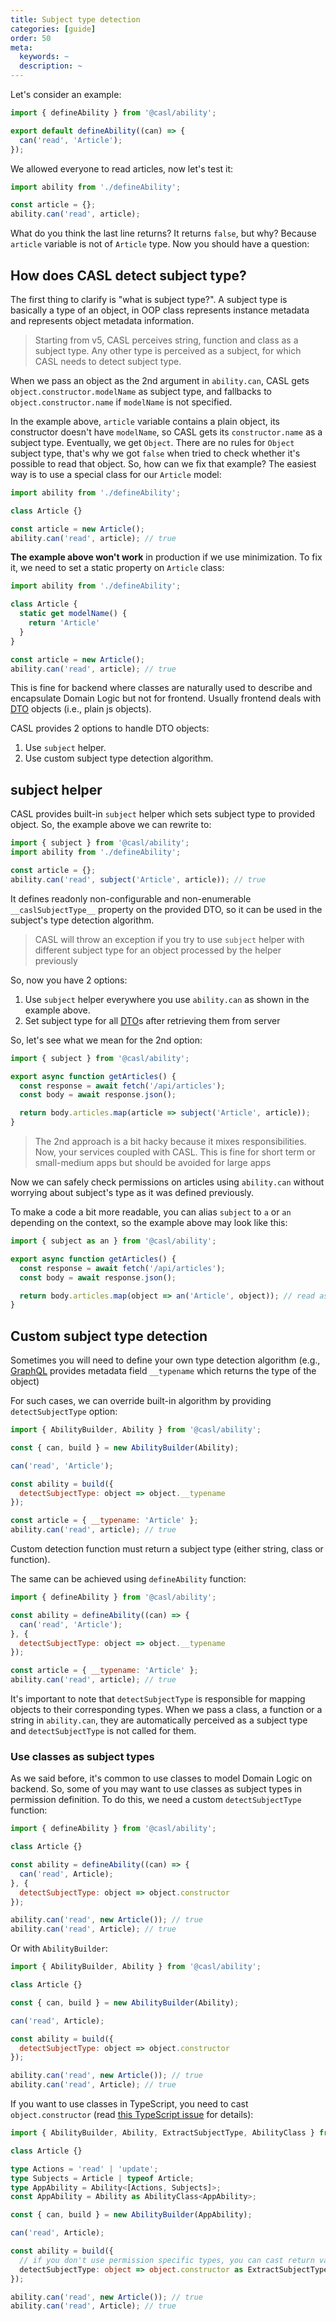 ```yaml
---
title: Subject type detection
categories: [guide]
order: 50
meta:
  keywords: ~
  description: ~
---
```


Let's consider an example:

```js @{data-filename="defineAbility.js"}
import { defineAbility } from '@casl/ability';

export default defineAbility((can) => {
  can('read', 'Article');
});
```

We allowed everyone to read articles, now let's test it:

```js
import ability from './defineAbility';

const article = {};
ability.can('read', article);
```

What do you think the last line returns? It returns `false`, but why? Because `article` variable is not of `Article` type. Now you should have a question:

## How does CASL detect subject type?

The first thing to clarify is "what is subject type?". A subject type is basically a type of an object, in OOP class represents instance metadata and represents object metadata information.

> Starting from v5, CASL perceives string, function and class as a subject type. Any other type is perceived as a subject, for which CASL needs to detect subject type.

When we pass an object as the 2nd argument in `ability.can`, CASL gets `object.constructor.modelName` as subject type, and fallbacks to `object.constructor.name` if `modelName` is not specified.

In the example above, `article` variable contains a plain object, its constructor doesn't have `modelName`, so CASL gets its `constructor.name` as a subject type. Eventually, we get `Object`. There are no rules for `Object` subject type, that's why we got `false` when tried to check whether it's possible to read that object. So, how can we fix that example? The easiest way is to use a special class for our `Article` model:

```js
import ability from './defineAbility';

class Article {}

const article = new Article();
ability.can('read', article); // true
```

[terser]: https://terser.org/
[uglifyjs]: http://lisperator.net/uglifyjs/

**The example above won't work** in production if we use minimization. To fix it, we need to set a static property on `Article` class:

```js
import ability from './defineAbility';

class Article {
  static get modelName() {
    return 'Article'
  }
}

const article = new Article();
ability.can('read', article); // true
```

This is fine for backend where classes are naturally used to describe and encapsulate Domain Logic but not for frontend. Usually frontend deals with [DTO] objects (i.e., plain js objects).

[DTO]: https://en.wikipedia.org/wiki/Data_transfer_object

CASL provides 2 options to handle DTO objects:

1. Use `subject` helper.
2. Use custom subject type detection algorithm.

## subject helper

CASL provides built-in `subject` helper which sets subject type to provided object. So, the example above we can rewrite to:

```js
import { subject } from '@casl/ability';
import ability from './defineAbility';

const article = {};
ability.can('read', subject('Article', article)); // true
```

It defines readonly non-configurable and non-enumerable `__caslSubjectType__` property on the provided DTO, so it can be used in the subject's type detection algorithm.

> CASL will throw an exception if you try to use `subject` helper with different subject type for an object processed by the helper previously

So, now you have 2 options:

1. Use `subject` helper everywhere you use `ability.can` as shown in the example above.
2. Set subject type for all [DTO]s after retrieving them from server

So, let's see what we mean for the 2nd option:

```js
import { subject } from '@casl/ability';

export async function getArticles() {
  const response = await fetch('/api/articles');
  const body = await response.json();

  return body.articles.map(article => subject('Article', article));
}
```

> The 2nd approach is a bit hacky because it mixes responsibilities. Now, your services coupled with CASL. This is fine for short term or small-medium apps but should be avoided for large apps

Now we can safely check permissions on articles using `ability.can` without worrying about subject's type as it was defined previously.

To make a code a bit more readable, you can alias `subject` to `a` or `an` depending on the context, so the example above may look like this:

```js
import { subject as an } from '@casl/ability';

export async function getArticles() {
  const response = await fetch('/api/articles');
  const body = await response.json();

  return body.articles.map(object => an('Article', object)); // read as "an Article object"
}
```

## Custom subject type detection

Sometimes you will need to define your own type detection algorithm (e.g., [GraphQL] provides metadata field `__typename` which returns the type of the object)

[GraphQL]: https://graphql.org/

For such cases, we can override built-in algorithm by providing `detectSubjectType` option:

```js
import { AbilityBuilder, Ability } from '@casl/ability';

const { can, build } = new AbilityBuilder(Ability);

can('read', 'Article');

const ability = build({
  detectSubjectType: object => object.__typename
});

const article = { __typename: 'Article' };
ability.can('read', article); // true
```

Custom detection function must return a subject type (either string, class or function).

The same can be achieved using `defineAbility` function:

```js
import { defineAbility } from '@casl/ability';

const ability = defineAbility((can) => {
  can('read', 'Article');
}, {
  detectSubjectType: object => object.__typename
});

const article = { __typename: 'Article' };
ability.can('read', article); // true
```

It's important to note that `detectSubjectType` is responsible for mapping objects to their corresponding types. When we pass a class, a function or a string in `ability.can`, they are automatically perceived as a subject type and `detectSubjectType` is not called for them.

### Use classes as subject types

As we said before, it's common to use classes to model Domain Logic on backend. So, some of you may want to use classes as subject types in permission definition. To do this, we need a custom `detectSubjectType` function:

```js
import { defineAbility } from '@casl/ability';

class Article {}

const ability = defineAbility((can) => {
  can('read', Article);
}, {
  detectSubjectType: object => object.constructor
});

ability.can('read', new Article()); // true
ability.can('read', Article); // true
```

Or with `AbilityBuilder`:

```js
import { AbilityBuilder, Ability } from '@casl/ability';

class Article {}

const { can, build } = new AbilityBuilder(Ability);

can('read', Article);

const ability = build({
  detectSubjectType: object => object.constructor
});

ability.can('read', new Article()); // true
ability.can('read', Article); // true
```

If you want to use classes in TypeScript, you need to cast `object.constructor` (read [this TypeScript issue](https://github.com/microsoft/TypeScript/issues/3841) for details):

```ts
import { AbilityBuilder, Ability, ExtractSubjectType, AbilityClass } from '@casl/ability';

class Article {}

type Actions = 'read' | 'update';
type Subjects = Article | typeof Article;
type AppAbility = Ability<[Actions, Subjects]>;
const AppAbility = Ability as AbilityClass<AppAbility>;

const { can, build } = new AbilityBuilder(AppAbility);

can('read', Article);

const ability = build({
  // if you don't use permission specific types, you can cast return value to `SubjectType` type
  detectSubjectType: object => object.constructor as ExtractSubjectType<Subjects>
});

ability.can('read', new Article()); // true
ability.can('read', Article); // true
```
